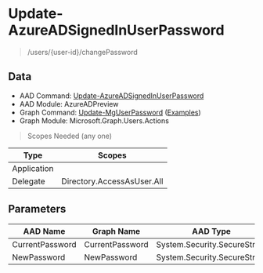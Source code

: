 # Update-AzureADSignedInUserPassword

> /users/{user-id}/changePassword

## Data

+ AAD Command: [Update-AzureADSignedInUserPassword](https://docs.microsoft.com/en-us/powershell/module/AzureADPreview/Update-AzureADSignedInUserPassword)
+ AAD Module: AzureADPreview
+ Graph Command: [Update-MgUserPassword](https://docs.microsoft.com/en-us/powershell/module/Microsoft.Graph.Users.Actions/Update-MgUserPassword) ([Examples](https://github.com/orgs/msgraph/discussions?discussions_q=Update-MgUserPassword))
+ Graph Module: Microsoft.Graph.Users.Actions

> Scopes Needed (any one)

|Type|Scopes|
|---|---|
|Application||
|Delegate|Directory.AccessAsUser.All|

## Parameters

|AAD Name|Graph Name|AAD Type|Graph Type|Infos|
|---|---|---|---|---|
|CurrentPassword|CurrentPassword|System.Security.SecureString|System.String||
|NewPassword|NewPassword|System.Security.SecureString|System.String||

